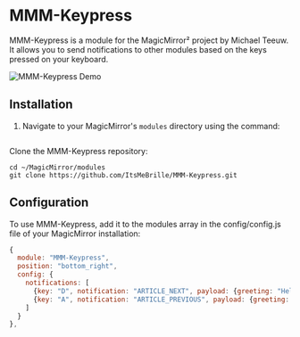 # MMM-Keypress
MMM-Keypress is a module for the MagicMirror² project by Michael Teeuw. It allows you to send notifications to other modules based on the keys pressed on your keyboard.

![MMM-Keypress Demo](demo.png)

## Installation

1. Navigate to your MagicMirror's `modules` directory using the command:
   ```shell
   
   ```
Clone the MMM-Keypress repository:
```shell
cd ~/MagicMirror/modules
git clone https://github.com/ItsMeBrille/MMM-Keypress.git
```

## Configuration
To use MMM-Keypress, add it to the modules array in the config/config.js file of your MagicMirror installation:
```js
{
  module: "MMM-Keypress",
  position: "bottom_right",
  config: {
    notifications: [
      {key: "D", notification: "ARTICLE_NEXT", payload: {greeting: "Hello from A"}},
      {key: "A", notification: "ARTICLE_PREVIOUS", payload: {greeting: "Hello from A"}}
    ]
  }
},
```
